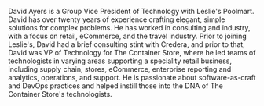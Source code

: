 David Ayers is a Group Vice President of Technology with Leslie's Poolmart. David has over twenty years of experience crafting elegant, simple solutions for complex problems. He has worked in consulting and industry, with a focus on retail, eCommerce, and the travel industry. Prior to joining Leslie's, David had a brief consulting stint with Credera, and prior to that, David was VP of Technology for The Container Store, where he led teams of technologists in varying areas supporting a speciality retail business, including supply chain, stores, eCommerce, enterprise reporting and analytics, operations, and support. He is passionate about software-as-craft and DevOps practices and helped instill those into the DNA of The Container Store's technologists.
